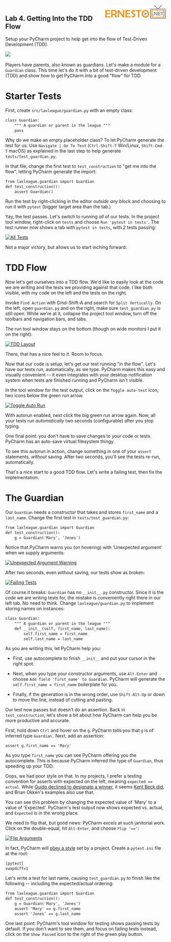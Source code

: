 <img align="right" src="../logo.png">


Lab 4. Getting Into the TDD Flow
---------------------------------

Setup your PyCharm project to help get into the flow of Test-Driven
Development (TDD).

[![](https://img.youtube.com/vi/kwj6Hk1kJYU/0.jpg)](https://www.youtube.com/watch?v=kwj6Hk1kJYU)


Players have parents, also known as guardians. Let's make a module for a
`Guardian` class. This time let's do it with a bit of test-driven
development (TDD) and show how to get PyCharm into a good "flow" for
TDD.

Starter Tests
=============

First, create `src/laxleague/guardian.py` with an empty class:

```
class Guardian:
    """ A guardian or parent in the league """
    pass
```

Why do we make an empty placeholder class? To let PyCharm generate the
test for us. Use `Navigate | Go To Test` (`Ctrl-Shift-T` Win/Linux,
`Shift-Cmd-T` macOS) as explained in the last step to help generate
`tests/test_guardian.py`.

In that file, change the first test to `test_construction` to "get me
into the flow", letting PyCharm generate the import:

```
from laxleague.guardian import Guardian
def test_construction():
    assert Guardian()

```

Run the test by right-clicking in the editor *outside any block* and
choosing to run it with `pytest` (bigger target area than the tab.)

Yay, the test passes. Let's switch to running *all* of our tests. In the
project tool window, right-click on `tests` and choose
`Run 'pytest in tests'`. The test runner now shows a tab with
`pytest in tests`, with 2 tests passing:

[![All
Tests](./images/all_tests.png "All Tests")](https://www.jetbrains.com/pycharm/guide/static/8392402b8b7b025bd9ce95f26bbb18f4/1f083/all_tests.png)

Not a major victory, but allows us to start inching forward:

TDD Flow
========

Now let's get ourselves into a TDD flow. We'd like to easily look at the
code we are writing and the tests we providing against that code. I like
both visible, with my code on the left and the tests on the right.

Invoke `Find Action` with Cmd-Shift-A and search for `Split Vertically`.
On the left, open `guardian.py` and on the right, make sure
`test_guardian.py` is still open. While we're at it, collapse the
project tool window, turn off the toolbars and navigation bars, and
tabs.

The run tool window stays on the bottom (though on wide monitors I put
it on the right):

[![TDD
Layout](./images/tdd_layout.png "TDD Layout")](https://www.jetbrains.com/pycharm/guide/static/af7f7f82819e3946084580cddb8734d2/29114/tdd_layout.png)

There, that has a nice feel to it. Room to focus.

Now that our code is setup, let's get our test running "in the flow".
Let's have our tests run, automatically, as we type. PyCharm makes this
easy and visually convenient -- it even integrates with your desktop
notification system when tests are finished running and PyCharm isn't
visible.

In the tool window for the test output, click on the `Toggle auto-test`
icon, two icons below the green run arrow.

[![Toggle Auto
Run](./images/toggle_auto_run.png "Toggle Auto Run")](./images/toggle_auto_run.png)

With autorun enabled, next click the big green run arrow again. Now, all
your tests run *automatically* two seconds (configurable) after you stop
typing.

One final point: you don't have to save changes to your code or tests.
PyCharm has an auto-save virtual filesystem thingy.

To see this autorun in action, change something in one of your `assert`
statements, *without* saving. After two seconds, you'll see the tests
re-run, automatically.

That's a nice start to a good TDD flow. Let's write a failing test, then
fix the implementation.

The Guardian
============

Our `Guardian` needs a constructor that takes and stores `first_name`
and a `last_name`. Change the first test in `tests/test_guardian.py`:

```
from laxleague.guardian import Guardian
def test_construction():
    g = Guardian('Mary', 'Jones')

```

Notice that PyCharm warns you (on hovering) with 'Unexpected argument'
when we supply arguments:

[![Unexpected Argument
Warning](./images/unexpected_argument.png "Unexpected Argument Warning")](./images/unexpected_argument.png)

After two seconds, even without saving, our tests show as broken:

[![Failing
Tests](./images/test_fails.png "Failing Tests")](https://www.jetbrains.com/pycharm/guide/static/62020956cb0f212e8ee1252358b168ed/ef9e5/test_fails.png)

Of course it breaks: `Guardian` has no `__init__.py` constructor. Since
it is the *code* we are writing tests for, the mistake is conveniently
right there in our left tab. No need to think. Change
`laxleague/guardian.py` to implement storing names on instances:

```
class Guardian:
    """ A guardian or parent in the league """
    def __init__(self, first_name, last_name):
        self.first_name = first_name
        self.last_name = last_name
```

As you are writing this, let PyCharm help you:

-   First, use autocomplete to finish `__init__` and put your cursor in
    the right spot.

-   Next, when you type your constructor arguments, use `Alt-Enter` and
    choose `Add field 'first_name' to Guardian`. PyCharm will generate
    the `self.first_name = first_name` boilerplate for you.

-   Finally, if the generation is in the wrong order, use `Shift-Alt-Up`
    or down to move the line, instead of cutting and pasting.

Our test now passes but doesn't do an assertion. Back in
`test_construction`, let's show a bit about how PyCharm can help you be
more productive and accurate.

First, hold down `Ctrl` and hover on the `g`. PyCharm tells you that `g`
is of inferred type `Guardian.` Next, add an assertion:

```
assert g.first_name == 'Mary'
```

As you type `first_name` you can see PyCharm offering you the
autocomplete. This is because PyCharm inferred the type of `Guardian`,
thus speeding up your TDD.

Oops, we had poor style on that. In my projects, I prefer a testing
convention for asserts with expected on the left, meaning
`expected == actual`. While [Guido declined to designate a
winner](https://mail.python.org/pipermail/python-dev/2010-December/106954.html),
it seems [Kent Beck
did](https://sourceforge.ne./junit/mailman/message/3338997/), and
Brian Okken's examples also use that.

You can see this problem by changing the expected value of 'Mary' to a
value of 'Expected'. PyCharm's test output now shows expected vs.
actual, and `Expected` is in the wrong place.

We need to flip that, but good news: PyCharm excels at such janitorial
work. Click on the double-equal, hit `Alt-Enter`, and choose
`Flip '=='`:

[![Flip
Arguments](./images/flip_arguments.png "Flip Arguments")](./images/flip_arguments.png)

In fact, PyCharm will [obey a
style](https://youtrack.jetbrains.com/issue/PY-27267) set by a project.
Create a `pytest.ini` file at the root:

```
[pytest]
swapdiff=1
```

Let's write a test for last name, causing `test_guardian.py` to finish
like the following -- including the expected/actual ordering:

```
from laxleague.guardian import Guardian
def test_construction():
    g = Guardian('Mary', 'Jones')
    assert 'Mary' == g.first_name
    assert 'Jones' == g.last_name
```

One last point: PyCharm's tool window for testing shows passing tests by
default. If you don't want to see them, and focus on failing tests
instead, click on the `Show Passed` icon to the right of the green play
button.
